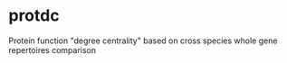 # protdc
Protein function "degree centrality" based on cross species whole gene repertoires comparison

